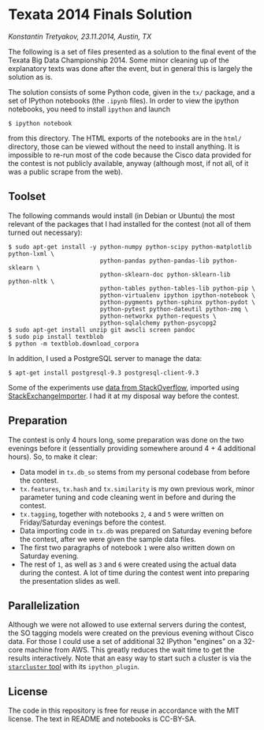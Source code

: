 Texata 2014 Finals Solution
===========================
*Konstantin Tretyakov, 23.11.2014, Austin, TX*

The following is a set of files presented as a solution to the final event of the Texata Big Data Championship 2014.
Some minor cleaning up of the explanatory texts was done after the event, but in general this is largely the solution as is.

The solution consists of some Python code, given in the `tx/` package, and a set of IPython notebooks (the `.ipynb` files).
In order to view the ipython notebooks, you need to install `ipython` and launch
 
    $ ipython notebook
    
from this directory. The HTML exports of the notebooks are in the `html/` directory, those can be viewed without the need
to install anything. It is impossible to re-run most of the code because the Cisco data provided for the contest is not publicly available, 
anyway (although most, if not all, of it was a public scrape from the web).

Toolset
-------
The following commands would install (in Debian or Ubuntu) the most relevant of the packages that I had installed for the contest (not all of them turned out necessary):

    $ sudo apt-get install -y python-numpy python-scipy python-matplotlib python-lxml \
                              python-pandas python-pandas-lib python-sklearn \
                              python-sklearn-doc python-sklearn-lib python-nltk \
                              python-tables python-tables-lib python-pip \
                              python-virtualenv ipython ipython-notebook \
                              python-pygments python-sphinx python-pydot \
                              python-pytest python-dateutil python-zmq \
                              python-networkx python-requests \
                              python-sqlalchemy python-psycopg2
    $ sudo apt-get install unzip git awscli screen pandoc
    $ sudo pip install textblob
    $ python -m textblob.download_corpora

In addition, I used a PostgreSQL server to manage the data:

    $ apt-get install postgresql-9.3 postgresql-client-9.3

Some of the experiments use [data from StackOverflow](https://archive.org/details/stackexchange), imported using [StackExchangeImporter](https://github.com/1123/StackExchangeImporter). I had it at my disposal way before the contest.

Preparation
-----------
The contest is only 4 hours long, some preparation was done on the two evenings before it (essentially providing somewhere around 4 + 4 additional hours). 
So, to make it clear:

 * Data model in `tx.db_so` stems from my personal codebase from before the contest.
 * `tx.features`, `tx.hash` and `tx.similarity` is my own previous work, minor parameter tuning and code cleaning went in before and during the contest.
 * `tx.tagging`, together with notebooks `2`, `4` and `5` were written on Friday/Saturday evenings before the contest.
 * Data importing code in `tx.db` was prepared on Saturday evening before the contest, after we were given the sample data files.
 * The first two paragraphs of notebook `1` were also written down on Saturday evening.
 * The rest of `1`, as well as `3` and `6` were created using the actual data during the contest. A lot of time during the contest went into preparing the presentation slides as well.

Parallelization
---------------
Although we were not allowed to use external servers during the contest, the SO tagging models were created on the previous evening without Cisco data.
For those I could use a set of additional 32 IPython "engines" on a 32-core machine from AWS. This greatly reduces the wait time to get the results interactively. Note that an easy way to start such a cluster is via the [`starcluster` tool](http://star.mit.edu/cluster/) with its `ipython_plugin`.

License
-------
The code in this repository is free for reuse in accordance with the MIT license. The text in README and notebooks is CC-BY-SA.